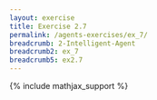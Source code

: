 ```yaml
---
layout: exercise
title: Exercise 2.7
permalink: /agents-exercises/ex_7/
breadcrumb: 2-Intelligent-Agent
breadcrumb2: ex_7
breadcrumb5: ex2.7
---
```


{% include mathjax_support %}

